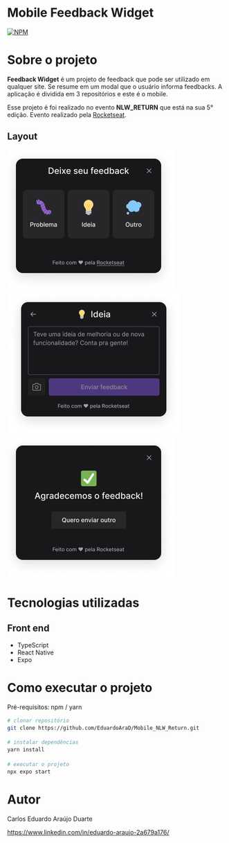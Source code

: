 # Mobile Feedback Widget
[![NPM](https://img.shields.io/npm/l/react)](https://github.com/EduardoAraD/Mobile_NLW_Return/blob/main/LICENSE)

# Sobre o projeto

**Feedback Widget** é um projeto de feedback que pode ser utilizado em qualquer site. Se resume em um modal que o usuário informa feedbacks.
A aplicação é dividida em 3 repositórios e este é o mobile.

Esse projeto é foi realizado no evento **NLW_RETURN** que está na sua 5° edição. Evento realizado pela [Rocketseat](https://www.rocketseat.com.br "Site da Rockeseat").

## Layout
![Mobile 1](https://github.com/EduardoAraD/assets/blob/main/feedback-widget/init.png) ![Mobile 2](https://github.com/EduardoAraD/assets/blob/main/feedback-widget/idea.png) ![Mobile 3](https://github.com/EduardoAraD/assets/blob/main/feedback-widget/feedback.png)

# Tecnologias utilizadas
## Front end
- TypeScript
- React Native
- Expo

# Como executar o projeto
Pré-requisitos: npm / yarn

```bash
# clonar repositório
git clone https://github.com/EduardoAraD/Mobile_NLW_Return.git

# instalar dependências
yarn install

# executar o projeto
npx expo start
```

# Autor

Carlos Eduardo Araújo Duarte

https://www.linkedin.com/in/eduardo-araujo-2a679a176/
